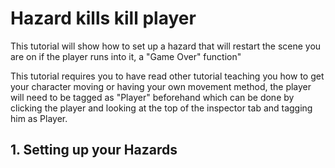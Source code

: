 # Hazard kills kill player

This tutorial will show how to set up a hazard that will restart the scene you are on if the player runs into it, a "Game Over" function"

This tutorial requires you to have read other tutorial teaching you how to get your character moving or having your own movement method, the player will need to be tagged as "Player" beforehand which can be done by clicking the player and looking at the top of the inspector tab and tagging him as Player.

## 1. Setting up your Hazards
